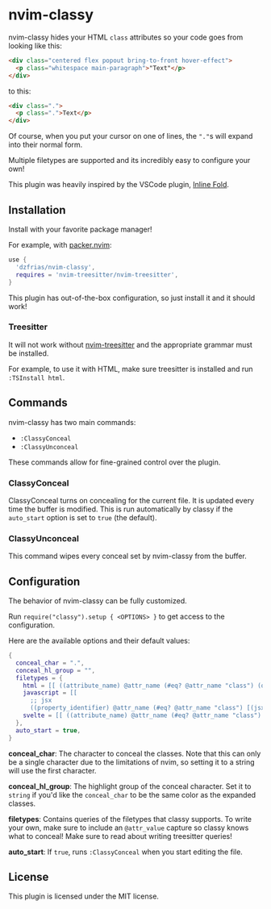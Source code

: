 # nvim-classy
nvim-classy hides your HTML `class` attributes so your code goes from looking
like this:
```html
<div class="centered flex popout bring-to-front hover-effect">
  <p class="whitespace main-paragraph">"Text"</p>
</div>
```
to this:
```html
<div class=".">
  <p class=".">Text</p>
</div>
```
Of course, when you put your cursor on one of lines, the `"."`s will expand
into their normal form.

Multiple filetypes are supported and its incredibly easy to configure your own!

This plugin was heavily inspired by the VSCode plugin,
[Inline Fold](https://github.com/moalamri/vscode-inline-fold).

## Installation
Install with your favorite package manager!

For example, with [packer.nvim](https://github.com/wbthomason/packer.nvim):
```lua
use {
  'dzfrias/nvim-classy',
  requires = 'nvim-treesitter/nvim-treesitter',
}
```
This plugin has out-of-the-box configuration, so just install it and it should
work!

### Treesitter
It will not work without
[nvim-treesitter](https://github.com/nvim-treesitter/nvim-treesitter) and the 
appropriate grammar must be installed.

For example, to use it with HTML, make sure treesitter is installed and run
`:TSInstall html`.

## Commands
nvim-classy has two main commands:
- `:ClassyConceal`
- `:ClassyUnconceal`

These commands allow for fine-grained control over the plugin.

### ClassyConceal
ClassyConceal turns on concealing for the current file. It is updated every
time the buffer is modified. This is run automatically by classy if the
`auto_start` option is set to `true` (the default).

### ClassyUnconceal
This command wipes every conceal set by nvim-classy from the buffer.

## Configuration
The behavior of nvim-classy can be fully customized.

Run `require("classy").setup { <OPTIONS> }` to get access to the configuration.

Here are the available options and their default values:
```lua
{
  conceal_char = ".",
  conceal_hl_group = "",
  filetypes = {
    html = [[ ((attribute_name) @attr_name (#eq? @attr_name "class") (quoted_attribute_value (attribute_value) @attr_value)) ]],
    javascript = [[
      ;; jsx
      ((property_identifier) @attr_name (#eq? @attr_name "class") [(jsx_expression (_)?) (string)] @attr_value) ]],
    svelte = [[ ((attribute_name) @attr_name (#eq? @attr_name "class") (quoted_attribute_value (attribute_value) @attr_value)) ]],
  },
  auto_start = true,
}
```
**conceal_char**:
The character to conceal the classes. Note that this can only be a single
character due to the limitations of nvim, so setting it to a string will use
the first character.

**conceal_hl_group**:
The highlight group of the conceal character. Set it to `string` if you'd like
the `conceal_char` to be the same color as the expanded classes.

**filetypes**:
Contains queries of the filetypes that classy supports. To write your own, make
sure to include an `@attr_value` capture so classy knows what to conceal!
Make sure to read about writing treesitter queries!

**auto_start**:
If `true`, runs `:ClassyConceal` when you start editing the file.

## License
This plugin is licensed under the MIT license.
